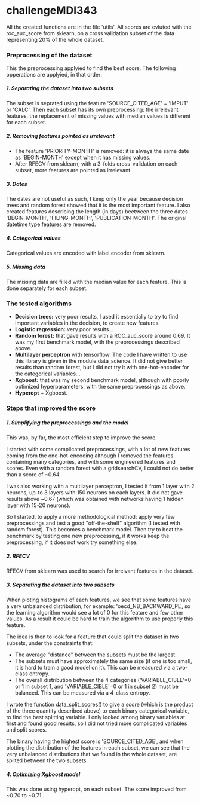 # challengeMDI343

  All the created functions are in the file 'utils'. All scores are evluted with the roc_auc_score from sklearn, on a cross validation subset of the data representing 20% of the whole dataset.

### Preprocessing of the dataset

  This the preprocessing applyied to find the best score. The following opperations are applyied, in that order:

##### 1. Separating the dataset into two subsets

The subset is seprated using the feature 'SOURCE_CITED_AGE' = 'IMPUT' or 'CALC'.
Then each subset has its own preprocessing: the irrelevant features, the replacement of missing values with median values is different for each subset.


##### 2. Removing features pointed as irrelevant
- The feature 'PRIORITY-MONTH' is removed: it is always the same date as 'BEGIN-MONTH' except when it has missing values.
- After RFECV from sklearn, with a 3-folds cross-validation on each subset, more features are pointed as irrelevant.

##### 3. Dates
The dates are not useful as such, I keep only the year because decision trees and random forest showed that it is the most important feature.
I also created features describing the length (in days) beetween the three dates 'BEGIN-MONTH', 'FILING-MONTH', 'PUBLICATION-MONTH'.
The original datetime type features are removed.

##### 4. Categorical values
Categorical values are encoded with label encoder from sklearn.

##### 5. Missing data
The missing data are filled with the median value for each feature. This is done separately for each subset.


### The tested algorithms

- **Decision trees:** very poor results, I used it essentially to try to find important variables in the decision, to create new features.
- **Logistic regression:** very poor results...
- **Random forest:** that gave results with a ROC_auc_score around 0.69. It was my first benchmark model, with the preprocessings described above.
- **Multilayer perceptron** with tensorflow. The code I have written to use this library is given in the module data_science. It did not give better results than random forest, 
but I did not try it with one-hot-encoder for the categorical variables...
- **Xgboost:** that was my second benchmark model, although with poorly optimized hyperparameters, with the same preprocessings as above.
- **Hyperopt** + Xgboost.


### Steps that improved the score

##### 1. Simplifying the preprocessings and the model

This was, by far, the most efficient step to improve the score.

I started with some complicated preprocessings, with a lot of new features coming from the one-hot-encoding although I removed the features
containing many categories, and with some engineered features and scores. Even with a random forest with a gridsearchCV, I could not do better than
a score of ~0.64.

I was also working with a multilayer perceptron, I tested it from 1 layer with 2 neurons, up-to 3 layers with 150 neurons on each layers. It did not gave results above
~0.67 (which was obtained with networks having 1 hidden layer with 15-20 neurons).

So I started, to apply a more methodological method: apply very few preprocessings and test a good "off-the-shelf" algorithm (I tested with random forest).
This becomes a benchmark model. Then try to beat the benchmark by testing one new preprocessing, if it works keep the preprocessing, if it does not
work try something else.
 

##### 2. RFECV

RFECV from sklearn was used to search for irrelvant features in the dataset.

##### 3. Separating the dataset into two subsets

When ploting histograms of each features, we see that some features have a very unbalanced distribution, for example: 'oecd_NB_BACKWARD_PL', 
so the learning algorithm would see a lot of 0 for this feature and few other values. As a result it could be hard to train the algorithm to
use properly this feature. 

The idea is then to look for a feature that could split the dataset in two subsets, under the constraints that:
- The average "distance" between the subsets must be the largest.
- The subsets must have approximately the same size (if one is too small, it is hard to train a good model on it). This can be measured via a two-class
entropy. 
- The overall distribution between the 4 categories ('VARIABLE_CIBLE'=0 or 1 in subset 1, and  'VARIABLE_CIBLE'=0 or 1 in subset 2) must be balanced.
This can be measured via a 4-class entropy.

I wrote the function data_split_scores() to give a score (which is the product of the three quantity described above) to each binary categorical variable,
to find the best splitting variable. I only looked among binary variables at first and found good results, so I did not tried more complicated variables and split
scores.

The binary having the highest score is 'SOURCE_CITED_AGE', and when plotting the distribution of the features in each subset, we can see that the very unbalanced 
distributions that we found in the whole dataset, are splited between the two subsets.

##### 4. Optimizing Xgboost model

This was done using hyperopt, on each subset. The score improved from ~0.70 to ~0.71 .



